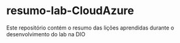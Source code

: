 # resumo-lab-CloudAzure
Este repositório contém o resumo das lições aprendidas durante o desenvolvimento do lab na DIO
